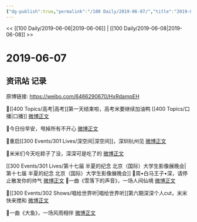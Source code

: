 ```yaml
---
{"dg-publish":true,"permalink":"/100 Daily/2019-06-07/","title":"2019-06-07","created":"2023-03-24T16:29:44.890+08:00","updated":"2023-03-24T16:31:02.917+08:00"}
---
```



<< [[100 Daily/2019-06-06\|2019-06-06]] | [[100 Daily/2019-06-08\|2019-06-08]] >>

# 2019-06-07

## 资讯站 记录

原博链接: https://weibo.com/6466290670/HxRdampEH

🌿[[400 Topics/高考\|高考]]第一天结束啦，高考米要继续加油鸭 [[400 Topics/口播\|口播]]
[微博正文](https://m.weibo.cn/6466290670/4380473985758652)

🌿今日份早安，甩掉所有不开心
[微博正文](https://m.weibo.cn/6466290670/4380446219498144)

🌿重启[[300 Events/301 Lives/深空间\|深空间]]，深圳杭州见
[微博正文](https://m.weibo.cn/6466290670/4380564804614708)

🌿米米们今天吃粽子了没，深深可是吃了的
[微博正文](https://m.weibo.cn/6466290670/4380533926635310)

[[300 Events/301 Lives/第十七届 半夏的纪念 北京（国际）大学生影像展晚会\|第十七届 半夏的纪念 北京（国际）大学生影像展晚会]]
🌿周•白马王子•深，请停止散发你的帅气
[微博正文](https://m.weibo.cn/6466290670/4380501714238053)
🌿一曲《雪落下的声音》，一场人间仙境
[微博正文](https://m.weibo.cn/6466290670/4380481069969475)

🌿[[300 Events/302 Shows/唱给世界听\|唱给世界听]]第六期深深个人cut，米米快来搅和
[微博正文](https://m.weibo.cn/6466290670/4380495133855946)

🌿一曲《大鱼》，一场风雨相伴
[微博正文](https://m.weibo.cn/6466290670/4380479325214764)
